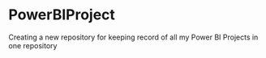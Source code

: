 # PowerBIProject
Creating a new repository for keeping record of all my Power BI Projects in one repository
